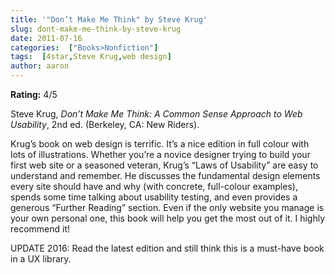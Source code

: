 ```yaml
---
title: '"Don’t Make Me Think" by Steve Krug'
slug: dont-make-me-think-by-steve-krug
date: 2011-07-16
categories:  ["Books>Nonfiction"]
tags:  [4star,Steve Krug,web design]
author: aaron
---
```


**Rating:** 4/5

Steve Krug, *Don’t Make Me Think: A Common Sense Approach to Web Usability*, 2nd ed. (Berkeley, CA: New Riders).

Krug’s book on web design is terrific. It’s a nice edition in full colour with lots of illustrations. Whether you’re a novice designer trying to build your first web site or a seasoned veteran, Krug’s “Laws of Usability” are easy to understand and remember. He discusses the fundamental design elements every site should have and why (with concrete, full-colour examples), spends some time talking about usability testing, and even provides a generous “Further Reading” section. Even if the only website you manage is your own personal one, this book will help you get the most out of it. I highly recommend it!

UPDATE 2016: Read the latest edition and still think this is a must-have book in a UX library.

